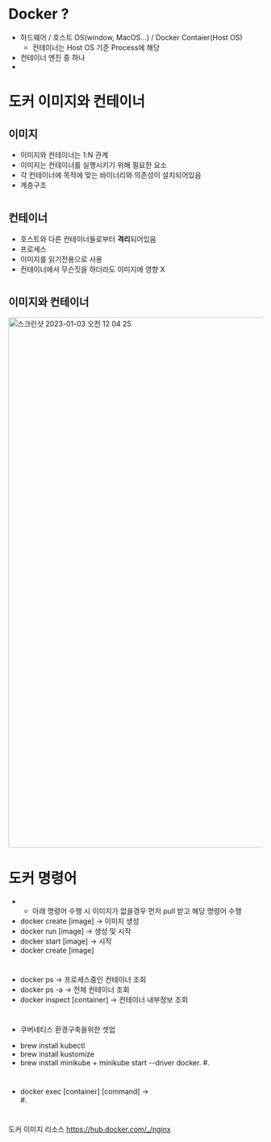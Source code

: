 # Docker ?
  - 하드웨어 / 호스트 OS(window, MacOS...) / Docker Contaier(Host OS)
    - 컨테이너는 Host OS 기준 Process에 해당 
  - 컨테이너 엔진 중 하나
  - 

# 도커 이미지와 컨테이너
  ## 이미지
  - 이미지와 컨테이너는 1:N 관계
  - 이미지는 컨테이너를 실행시키기 위해 필요한 요소
  - 각 컨테이너에 목적에 맞는 바이너리와 의존성이 설치되어있음
  - 계층구조 
  
#
  ## 컨테이너
  - 호스트와 다른 컨테이너들로부터 **격리**되어있음
  - 프로세스
  - 이미지를 읽기전용으로 사용
  - 컨테이너에서 무슨짓을 하더라도 이미지에 영향 X  
#  
#
  
  ## 이미지와 컨테이너
<img width="1052" alt="스크린샷 2023-01-03 오전 12 04 25" src="https://user-images.githubusercontent.com/81909140/210248957-f87de212-dc12-48d2-8388-f84d68bd0d28.png">



  
#  
#  
# 도커 명령어
  - * 아래 명령어 수행 시 이미지가 없을경우 먼저 pull 받고 해당 명령어 수행 
  - docker create [image]   -> 이미지 생성
  - docker run [image]      -> 생성 및 시작
  - docker start [image]    -> 시작
  - docker create [image]  
#
  - docker ps               -> 프로세스중인 컨테이너 조회
  - docker ps -a            -> 전체 컨테이너 조회
  - docker inspect [container] -> 컨테이너 내부정보 조회
#  
#
+  쿠버네티스 환경구축을위한 셋업
- brew install kubectl
- brew install kustomize
- brew install minikube + minikube start --driver docker. 
#. 
#  
#
  - docker exec [container] [command]    ->  
#. 
#  
#
도커 이미지 리소스
https://hub.docker.com/_/nginx

